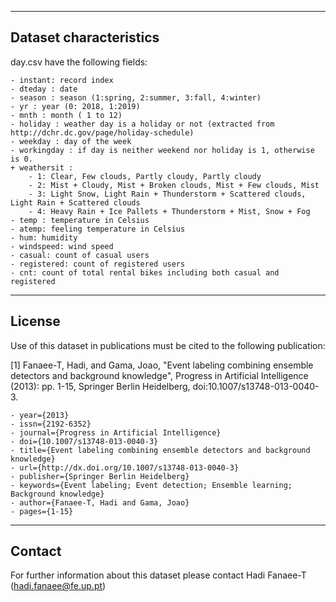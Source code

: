 -----------------------------------------
Dataset characteristics
-----------------------------------------	
day.csv have the following fields:
	
	- instant: record index
	- dteday : date
	- season : season (1:spring, 2:summer, 3:fall, 4:winter)
	- yr : year (0: 2018, 1:2019)
	- mnth : month ( 1 to 12)
	- holiday : weather day is a holiday or not (extracted from http://dchr.dc.gov/page/holiday-schedule)
	- weekday : day of the week
	- workingday : if day is neither weekend nor holiday is 1, otherwise is 0.
	+ weathersit : 
		- 1: Clear, Few clouds, Partly cloudy, Partly cloudy
		- 2: Mist + Cloudy, Mist + Broken clouds, Mist + Few clouds, Mist
		- 3: Light Snow, Light Rain + Thunderstorm + Scattered clouds, Light Rain + Scattered clouds
		- 4: Heavy Rain + Ice Pallets + Thunderstorm + Mist, Snow + Fog
	- temp : temperature in Celsius
	- atemp: feeling temperature in Celsius
	- hum: humidity
	- windspeed: wind speed
	- casual: count of casual users
	- registered: count of registered users
	- cnt: count of total rental bikes including both casual and registered
-----------------------------------------	
License
-----------------------------------------
Use of this dataset in publications must be cited to the following publication:

[1] Fanaee-T, Hadi, and Gama, Joao, "Event labeling combining ensemble detectors and background knowledge", Progress in Artificial Intelligence (2013): pp. 1-15, Springer Berlin Heidelberg, doi:10.1007/s13748-013-0040-3.

	- year={2013}
	- issn={2192-6352}
	- journal={Progress in Artificial Intelligence}
	- doi={10.1007/s13748-013-0040-3}
	- title={Event labeling combining ensemble detectors and background knowledge}
	- url={http://dx.doi.org/10.1007/s13748-013-0040-3}
	- publisher={Springer Berlin Heidelberg}
	- keywords={Event labeling; Event detection; Ensemble learning; Background knowledge}
	- author={Fanaee-T, Hadi and Gama, Joao}
	- pages={1-15}

-----------------------------------------
Contact
-----------------------------------------
	
For further information about this dataset please contact Hadi Fanaee-T (hadi.fanaee@fe.up.pt)
